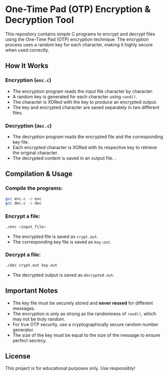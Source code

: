 # One-Time Pad (OTP) Encryption & Decryption Tool

This repository contains simple C programs to encrypt and decrypt files using the One-Time Pad (OTP) encryption technique. The encryption process uses a random key for each character, making it highly secure when used correctly.

## How It Works

### Encryption (`enc.c`)
- The encryption program reads the input file character by character.
- A random key is generated for each character using `rand()`.
- The character is XORed with the key to produce an encrypted output.
- The key and encrypted character are saved separately in two different files.

### Decryption (`dec.c`)
- The decryption program reads the encrypted file and the corresponding key file.
- Each encrypted character is XORed with its respective key to retrieve the original character.
- The decrypted content is saved in an output file.
.
## Compilation & Usage

### Compile the programs:
```bash
gcc enc.c -o enc
gcc dec.c -o dec
```

### Encrypt a file:
```bash
./enc <input_file>
```
- The encrypted file is saved as `crypt.out`.
- The corresponding key file is saved as `key.out`.

### Decrypt a file:
```bash
./dec crypt.out key.out
```
- The decrypted output is saved as `decrypted.out`.

## Important Notes
- The key file must be securely stored and **never reused** for different messages.
- The encryption is only as strong as the randomness of `rand()`, which may not be truly random.
- For true OTP security, use a cryptographically secure random number generator.
- The size of the key must be equal to the size of the message to ensure perfect secrecy.

## License
This project is for educational purposes only. Use responsibly!

